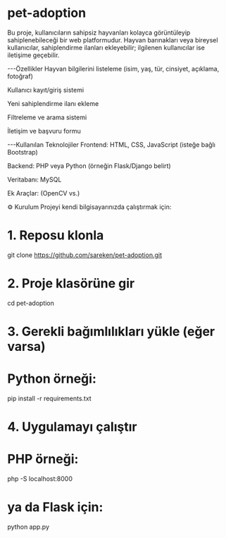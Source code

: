 # pet-adoption
Bu proje, kullanıcıların sahipsiz hayvanları kolayca görüntüleyip sahiplenebileceği bir web platformudur. Hayvan barınakları veya bireysel kullanıcılar, sahiplendirme ilanları ekleyebilir; ilgilenen kullanıcılar ise iletişime geçebilir.

---Özellikler
Hayvan bilgilerini listeleme (isim, yaş, tür, cinsiyet, açıklama, fotoğraf)

Kullanıcı kayıt/giriş sistemi

Yeni sahiplendirme ilanı ekleme

Filtreleme ve arama sistemi

İletişim ve başvuru formu

---Kullanılan Teknolojiler
Frontend: HTML, CSS, JavaScript (isteğe bağlı Bootstrap)

Backend: PHP veya Python (örneğin Flask/Django belirt)

Veritabanı: MySQL 

Ek Araçlar: (OpenCV vs.)

⚙️ Kurulum
Projeyi kendi bilgisayarınızda çalıştırmak için:

# 1. Reposu klonla
git clone https://github.com/sareken/pet-adoption.git

# 2. Proje klasörüne gir
cd pet-adoption

# 3. Gerekli bağımlılıkları yükle (eğer varsa)
# Python örneği:
pip install -r requirements.txt

# 4. Uygulamayı çalıştır
# PHP örneği:
php -S localhost:8000

# ya da Flask için:
python app.py
